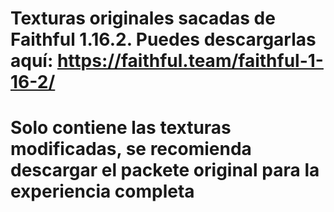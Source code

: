 # Texturas originales sacadas de Faithful 1.16.2. Puedes descargarlas aquí: https://faithful.team/faithful-1-16-2/
# Solo contiene las texturas modificadas, se recomienda descargar el packete original para la experiencia completa
